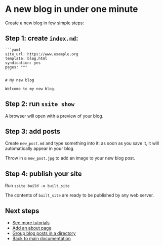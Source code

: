 # A new blog in under one minute

Create a new blog in few simple steps:

## Step 1: create `index.md`:

~~~~{.md}
```yaml
site_url: https://www.example.org
template: blog.html
syndication: yes
pages: "*"
```

# My new blog

Welcome to my new blog.
~~~~

## Step 2: run `ssite show`

A browser will open with a preview of your blog.


## Step 3: add posts

Create `new_post.md` and type something into it: as soon as you save it,
it will automatically appear in your blog.

Throw in a `new_post.jpg` to add an image to your new blog post.


## Step 4: publish your site

Run `ssite build -o built_site`

The contents of `built_site` are ready to be published by any web server.


## Next steps

* [See more tutorials](README.md)
* [Add an about page](../howto/about-page.md)
* [Group blog posts in a directory](../howto/blog-posts-in-a-directory.md)
* [Back to main documentation](../../README.md)
